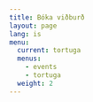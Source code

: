 ```yaml
---
title: Bóka viðburð
layout: page
lang: is
menu:
  current: tortuga
  menus:
    - events
    - tortuga
  weight: 2
---
```

<script type="text/javascript" src="https://form.jotformeu.com/jsform/91417125943356"></script>
